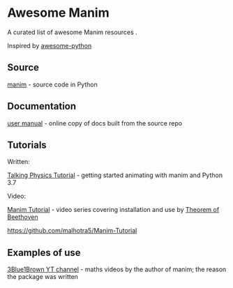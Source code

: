 Awesome Manim
=============

A curated list of awesome Manim resources .

Inspired by [awesome-python](https://github.com/vinta/awesome-python)


Source
------

[manim](https://github.com/3b1b/manim) - source code in Python


Documentation
-------------

[user manual](https://www.eulertour.com/learn/manim/) - online copy
of docs built from the source repo

Tutorials
---------

Written:

[Talking Physics Tutorial](https://talkingphysics.wordpress.com/2019/01/08/getting-started-animating-with-manim-and-python-3-7/) - getting started animating with manim and Python 3.7

Video:

[Manim Tutorial](https://www.youtube.com/playlist?list=PL2B6OzTsMUrwo4hA3BBfS7ZR34K361Z8F)
\- video series covering installation and use by
[Theorem of Beethoven](https://www.youtube.com/channel/UCxiWCEdx7aY88bSEUgLOC6A)


https://github.com/malhotra5/Manim-Tutorial


Examples of use
---------------

[3Blue1Brown YT channel](https://www.youtube.com/channel/UCYO_jab_esuFRV4b17AJtAw)
\- maths videos by the author of manim; the reason the package was written

